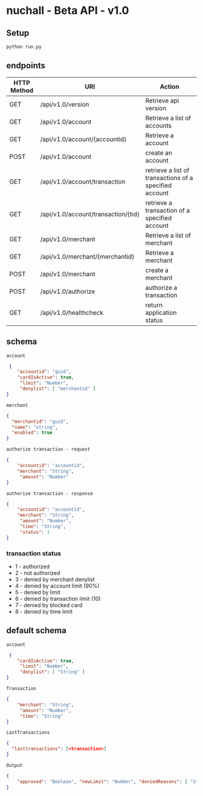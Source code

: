 # nuchall - Beta API - v1.0

## Setup

```sh
python run.py
```

## endpoints

| HTTP Method | URI | Action|
|------------ |-----|-------|
| GET | /api/v1.0/version | Retrieve api version  |
| GET | /api/v1.0/account | Retrieve a list of accounts  |
| GET | /api/v1.0/account/{accountid} | Retrieve a account |
| POST | /api/v1.0/account | create an account |
| GET | /api/v1.0/account/transaction | retrieve a list of transactions of a specified account |
| GET | /api/v1.0/account/transaction/{tid} | retrieve a transaction of a specified account |
| GET | /api/v1.0/merchant | Retrieve a list of merchant |
| GET | /api/v1.0/merchant/{merchantid} | Retrieve a merchant |
| POST | /api/v1.0/merchant | create a merchant |
| POST | /api/v1.0/authorize | authorize a transaction |
| GET | /api/v1.0/healthcheck | return application status |

## schema

`account`
```json
 {
    "accountid": "guid",
    "cardIsActive": true,
     "limit": "Number",
     "denylist": [ "merchantid" ]
}
```

`merchant`
```json
{
  "merchantid": "guid",
  "name": "string",
  "enabled": true
}
```

`authorize transaction - request`
```json
{
    "accountid": "accountid",
    "merchant": "String",
     "amount": "Number"
}
```

`authorize transaction - response`
```json
{
    "accountid": "accountid",
    "merchant": "String",
     "amount": "Number",
     "time": "String",
     "status": 1
}
```

### transaction status

- 1 - authorized
- 2 - not authorized
- 3 - denied by merchant denylist
- 4 -  denied by account limit (90%)
- 5 - denied by limit
- 6 - denied by transaction limit (10)
- 7 - denied by blocked card
- 8 - denied by time limit

## default schema

`account`
```json
 {
    "cardIsActive": true,
     "limit": "Number",
     "denylist": [ "String" ]
}
```

`Transaction`
```json
{
    "merchant": "String",
     "amount": "Number",
     "time": "String"
}
```

`LastTransactions`
```json
{
  "lasttransactions": [<transaction>]
}
```

`Output`
```json
{
    "approved": "Boolean", "newLimit": "Number", "deniedReasons": [ "String" ]
}
```